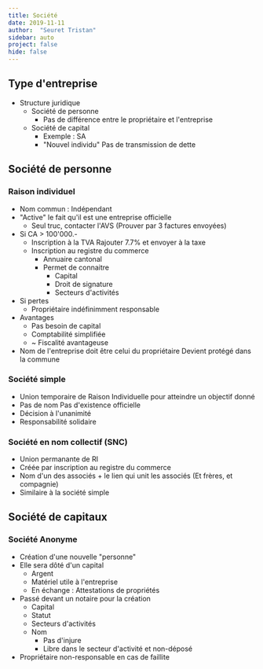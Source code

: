 ```yaml
---
title: Société
date: 2019-11-11
author:  "Seuret Tristan"
sidebar: auto
project: false
hide: false
---
```


## Type d'entreprise
* Structure juridique
  * Société de personne
    * Pas de différence entre le propriétaire et l'entreprise
  * Société de capital
    * Exemple : <Def def="Société Anonyme">SA</Def>
    * "Nouvel individu" <Fa fa="arrow-right"/> Pas de transmission de dette

## Société de personne

### Raison individuel
* Nom commun : Indépendant
* "Active" le fait qu'il est une entreprise officielle
  * Seul truc, contacter l'AVS (Prouver par 3 factures envoyées)
* Si <Def def="Chiffre d'Affaire">CA</Def> > 100'000.- 
  * Inscription à la TVA <Fa fa="arrow-right"/> Rajouter 7.7% et envoyer à la taxe
  * Inscription au registre du commerce
    * Annuaire cantonal
    * Permet de connaitre
      * Capital
      * Droit de signature
      * Secteurs d'activités
* Si pertes
  * Propriétaire indéfinimment responsable
* Avantages
  * Pas besoin de capital
  * Comptabilité simplifiée
  * ~ Fiscalité avantageuse
* Nom de l'entreprise doit être celui du propriétaire <Fa fa="arrow-right"/> Devient protégé dans la commune 

### Société simple
* Union temporaire de Raison Individuelle pour atteindre un objectif donné
* Pas de nom <Fa fa="arrow-right"/> Pas d'existence officielle 
* Décision à l'unanimité
* Responsabilité solidaire

### Société en nom collectif (SNC)
* Union permanante de <Def def="Raison individuelle">RI</Def>
* Créée par inscription au registre du commerce
* Nom d'un des associés + le lien qui unit les associés (Et frères, et compagnie)
* Similaire à la société simple

## Société de capitaux
### Société Anonyme
* Création d'une nouvelle "personne"
* Elle sera dôté d'un capital
  * Argent
  * Matériel utile à l'entreprise
  * En échange : Attestations de propriétés
* Passé devant un notaire pour la création
  * Capital
  * Statut
  * Secteurs d'activités
  * Nom
    * Pas d'injure
    * Libre dans le secteur d'activité et non-déposé
* Propriétaire non-responsable en cas de faillite